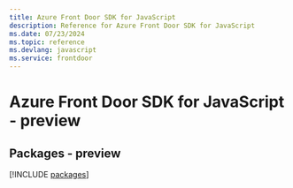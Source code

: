 ```yaml
---
title: Azure Front Door SDK for JavaScript
description: Reference for Azure Front Door SDK for JavaScript
ms.date: 07/23/2024
ms.topic: reference
ms.devlang: javascript
ms.service: frontdoor
---
```

# Azure Front Door SDK for JavaScript - preview
## Packages - preview
[!INCLUDE [packages](front-door-index.md)]
